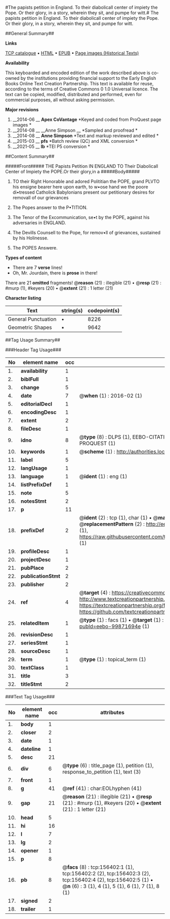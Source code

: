 #The papists petition in England. To their diabolicall center of impiety the Pope. Or their glory, in a story, wherein they sit, and pumpe for witt.#
The papists petition in England. To their diabolicall center of impiety the Pope. Or their glory, in a story, wherein they sit, and pumpe for witt.

##General Summary##

**Links**

[TCP catalogue](http://www.ota.ox.ac.uk/tcp/)  • 
[HTML](http://tei.it.ox.ac.uk/tcp/Texts-HTML/free/A90/A90927.html)  • 
[EPUB](http://tei.it.ox.ac.uk/tcp/Texts-EPUB/free/A90/A90927.epub) • 
[Page images (Historical Texts)](https://historicaltexts.jisc.ac.uk/eebo-99871694e)

**Availability**

This keyboarded and encoded edition of the work described above is co-owned by the
    institutions providing financial support to the Early English Books Online Text Creation
    Partnership. This text is available for reuse, according to the terms of  Creative Commons 0 1.0 Universal
    licence. The text can be copied, modified, distributed and performed, even for commercial
    purposes, all without asking permission.

**Major revisions**

1. __2014-06 __ __Apex CoVantage__ *Keyed and coded from ProQuest page images *
1. __2014-08 __ __Anne Simpson __ *Sampled and proofread *
1. __2014-08 __ __Anne Simpson__ *Text and markup reviewed and edited *
1. __2015-03 __ __pfs__ *Batch review (QC) and XML conversion *
1. __2021-05 __ __lb__ *TEI P5 conversion *

##Content Summary##

#####Front#####
THE Papists Petition IN ENGLAND TO Their Diabolicall Center of Impiety the POPE.Or their glory,in a 
#####Body#####

1. TO their Right Honorable and adored Polititian the POPE, grand PLVTO his ensigne bearer here upon earth, to w•ose hand we the poore di•tressed Catholick Babylonians present our petitionary desires for removall of our grievances

1. The Popes answer to the P•TITION.

1. The Tenor of the Excommunication, se•t by the POPE, against his adversaries in ENGLAND.

1. The Devills Counsell to the Pope, for remov•ll of grievances, sustained by his Holinesse.

1. The POPES Answere.

**Types of content**

  * There are 7 **verse** lines!
  * Oh, Mr. Jourdain, there is **prose** in there!

There are 21 **omitted** fragments! 
 @__reason__ (21) : illegible (21)  •  @__resp__ (21) : #murp (1), #keyers (20)  •  @__extent__ (21) : 1 letter (21)

**Character listing**


|Text|string(s)|codepoint(s)|
|---|---|---|
|General Punctuation|•|8226|
|Geometric Shapes|▪|9642|

##Tag Usage Summary##

###Header Tag Usage###

|No|element name|occ|attributes|
|---|---|---|---|
|1.|__availability__|1||
|2.|__biblFull__|1||
|3.|__change__|5||
|4.|__date__|7| @__when__ (1) : 2016-02 (1)|
|5.|__editorialDecl__|1||
|6.|__encodingDesc__|1||
|7.|__extent__|2||
|8.|__fileDesc__|1||
|9.|__idno__|8| @__type__ (8) : DLPS (1), EEBO-CITATION (1), VID (1), EEBO-PROQUEST (1), STC (3), PROQUEST (1)|
|10.|__keywords__|1| @__scheme__ (1) : http://authorities.loc.gov/ (1)|
|11.|__label__|5||
|12.|__langUsage__|1||
|13.|__language__|1| @__ident__ (1) : eng (1)|
|14.|__listPrefixDef__|1||
|15.|__note__|5||
|16.|__notesStmt__|2||
|17.|__p__|11||
|18.|__prefixDef__|2| @__ident__ (2) : tcp (1), char (1)  •  @__matchPattern__ (2) : ([0-9\-]+):([0-9IVX]+) (1), (.+) (1)  •  @__replacementPattern__ (2) : http://eebo.chadwyck.com/downloadtiff?vid=$1&page=$2 (1), https://raw.githubusercontent.com/textcreationpartnership/Texts/master/tcpchars.xml#$1 (1)|
|19.|__profileDesc__|1||
|20.|__projectDesc__|1||
|21.|__pubPlace__|2||
|22.|__publicationStmt__|2||
|23.|__publisher__|2||
|24.|__ref__|4| @__target__ (4) : https://creativecommons.org/publicdomain/zero/1.0/ (1), http://www.textcreationpartnership.org/docs/. (1), https://textcreationpartnership.org/faq/#faq05 (1), https://github.com/textcreationpartnership (1)|
|25.|__relatedItem__|1| @__type__ (1) : facs (1)  •  @__target__ (1) : https://data.historicaltexts.jisc.ac.uk/view?pubId=eebo-99871694e (1)|
|26.|__revisionDesc__|1||
|27.|__seriesStmt__|1||
|28.|__sourceDesc__|1||
|29.|__term__|1| @__type__ (1) : topical_term (1)|
|30.|__textClass__|1||
|31.|__title__|3||
|32.|__titleStmt__|2||


###Text Tag Usage###

|No|element name|occ|attributes|
|---|---|---|---|
|1.|__body__|1||
|2.|__closer__|2||
|3.|__date__|1||
|4.|__dateline__|1||
|5.|__desc__|21||
|6.|__div__|6| @__type__ (6) : title_page (1), petition (1), response_to_petition (1), text (3)|
|7.|__front__|1||
|8.|__g__|41| @__ref__ (41) : char:EOLhyphen (41)|
|9.|__gap__|21| @__reason__ (21) : illegible (21)  •  @__resp__ (21) : #murp (1), #keyers (20)  •  @__extent__ (21) : 1 letter (21)|
|10.|__head__|5||
|11.|__hi__|16||
|12.|__l__|7||
|13.|__lg__|2||
|14.|__opener__|1||
|15.|__p__|8||
|16.|__pb__|8| @__facs__ (8) : tcp:156402:1 (1), tcp:156402:2 (2), tcp:156402:3 (2), tcp:156402:4 (2), tcp:156402:5 (1)  •  @__n__ (6) : 3 (1), 4 (1), 5 (1), 6 (1), 7 (1), 8 (1)|
|17.|__signed__|2||
|18.|__trailer__|1||
